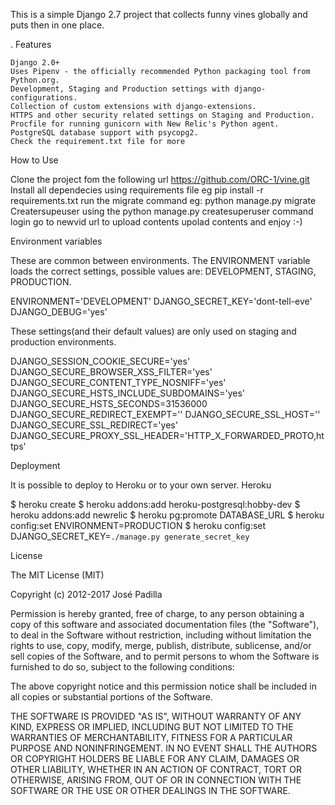 This is a simple Django 2.7 project that collects funny vines globally and puts then in one place.

.
Features

    Django 2.0+
    Uses Pipenv - the officially recommended Python packaging tool from Python.org.
    Development, Staging and Production settings with django-configurations.
    Collection of custom extensions with django-extensions.
    HTTPS and other security related settings on Staging and Production.
    Procfile for running gunicorn with New Relic's Python agent.
    PostgreSQL database support with psycopg2.
    Check the requirement.txt file for more

How to Use

Clone the project fom the following url https://github.com/ORC-1/vine.git
Install all dependecies using requirements file eg pip install -r requirements.txt
run the migrate command eg: python manage.py migrate
Creatersupeuser using the python manage.py createsuperuser command
login
go to newvid url to upload contents 
upolad contents and enjoy :-) 

Environment variables

These are common between environments. The ENVIRONMENT variable loads the correct settings, possible values are: DEVELOPMENT, STAGING, PRODUCTION.

ENVIRONMENT='DEVELOPMENT'
DJANGO_SECRET_KEY='dont-tell-eve'
DJANGO_DEBUG='yes'

These settings(and their default values) are only used on staging and production environments.

DJANGO_SESSION_COOKIE_SECURE='yes'
DJANGO_SECURE_BROWSER_XSS_FILTER='yes'
DJANGO_SECURE_CONTENT_TYPE_NOSNIFF='yes'
DJANGO_SECURE_HSTS_INCLUDE_SUBDOMAINS='yes'
DJANGO_SECURE_HSTS_SECONDS=31536000
DJANGO_SECURE_REDIRECT_EXEMPT=''
DJANGO_SECURE_SSL_HOST=''
DJANGO_SECURE_SSL_REDIRECT='yes'
DJANGO_SECURE_PROXY_SSL_HEADER='HTTP_X_FORWARDED_PROTO,https'

Deployment

It is possible to deploy to Heroku or to your own server.
Heroku

$ heroku create
$ heroku addons:add heroku-postgresql:hobby-dev
$ heroku addons:add newrelic
$ heroku pg:promote DATABASE_URL
$ heroku config:set ENVIRONMENT=PRODUCTION
$ heroku config:set DJANGO_SECRET_KEY=`./manage.py generate_secret_key`

License

The MIT License (MIT)

Copyright (c) 2012-2017 José Padilla

Permission is hereby granted, free of charge, to any person obtaining a copy of this software and associated documentation files (the "Software"), to deal in the Software without restriction, including without limitation the rights to use, copy, modify, merge, publish, distribute, sublicense, and/or sell copies of the Software, and to permit persons to whom the Software is furnished to do so, subject to the following conditions:

The above copyright notice and this permission notice shall be included in all copies or substantial portions of the Software.

THE SOFTWARE IS PROVIDED "AS IS", WITHOUT WARRANTY OF ANY KIND, EXPRESS OR IMPLIED, INCLUDING BUT NOT LIMITED TO THE WARRANTIES OF MERCHANTABILITY, FITNESS FOR A PARTICULAR PURPOSE AND NONINFRINGEMENT. IN NO EVENT SHALL THE AUTHORS OR COPYRIGHT HOLDERS BE LIABLE FOR ANY CLAIM, DAMAGES OR OTHER LIABILITY, WHETHER IN AN ACTION OF CONTRACT, TORT OR OTHERWISE, ARISING FROM, OUT OF OR IN CONNECTION WITH THE SOFTWARE OR THE USE OR OTHER DEALINGS IN THE SOFTWARE.